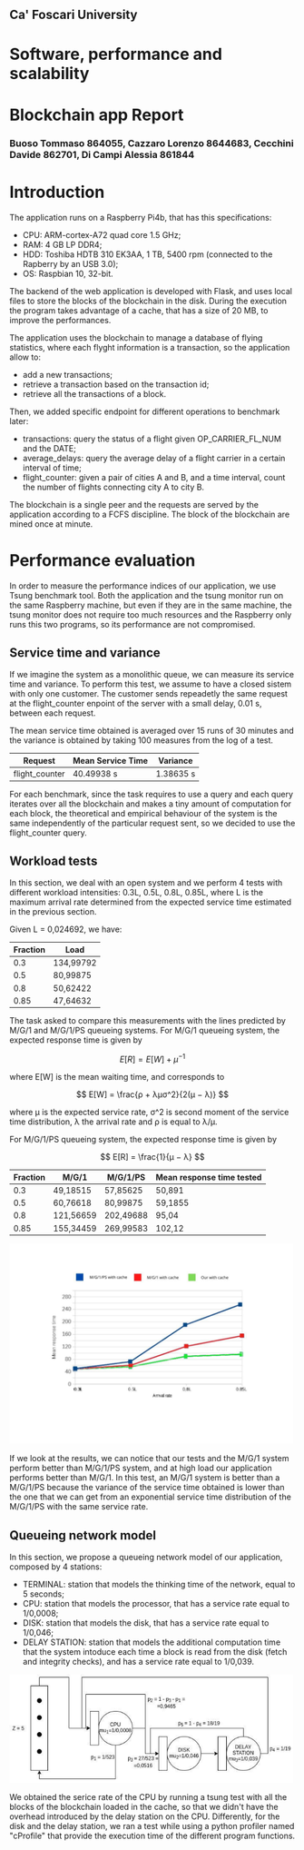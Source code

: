 ## Ca' Foscari University
# Software, performance and scalability
# Blockchain app Report

### Buoso Tommaso 864055, Cazzaro Lorenzo 8644683, Cecchini Davide 862701, Di Campi Alessia 861844


# Introduction

The application runs on a Raspberry Pi4b, that has this specifications:
- CPU: ARM-cortex-A72 quad core 1.5 GHz;
- RAM: 4 GB LP DDR4;
- HDD: Toshiba HDTB 310 EK3AA, 1 TB, 5400 rpm (connected to the Rapberry by an USB 3.0);
- OS: Raspbian 10, 32-bit.

The backend of the web application is developed with Flask, and uses local files to store the blocks of the blockchain in the disk. During the execution the program takes advantage of a cache, that has a size of 20 MB, to improve the performances.

<TODO explain caching>

The application uses the blockchain to manage a database of flying statistics, where each flyght information is a transaction, so the application allow to:
- add a new transactions;
- retrieve a transaction based on the transaction id;
- retrieve all the transactions of a block.

<TODO aggiungere immagini frontend>

Then, we added specific endpoint for different operations to benchmark later:
- transactions: query the status of a flight given OP_CARRIER_FL_NUM and the DATE;
- average_delays: query the average delay of a flight carrier in a certain interval of time;
- flight_counter: given a pair of cities A and B, and a time interval, count the number of flights connecting city A to city B.

The blockchain is a single peer and the requests are served by the application according to a FCFS discipline. The block of the blockchain are mined once at minute.

# Performance evaluation

In order to measure the performance indices of our application, we use Tsung benchmark tool. Both the application and the tsung monitor run on the same Raspberry machine, but even if they are in the same machine, the tsung monitor does not require too much resources and the Raspberry only runs this two programs, so its performance are not compromised.

## Service time and variance

If we imagine the system as a monolithic queue, we can measure its service time and variance. To perform this test, we assume to have a closed sistem with only one customer. The customer sends repeadetly the same request at the flight_counter enpoint of the server with a small delay, 0.01 s, between each request.

The mean service time obtained is averaged over 15 runs of 30 minutes and the variance is obtained by taking 100 measures from the log of a test.

| Request | Mean Service Time | Variance |
|---|---|---|
| flight_counter | 40.49938 s | 1.38635 s |

<TODO add other queries>

For each benchmark, since the task requires to use a query and each query iterates over all the blockchain and makes a tiny amount of computation for each block, the theoretical and empirical behaviour of the system is the same independently of the particular request sent, so we decided to use the flight_counter query.

## Workload tests

In this section, we deal with an open system and we perform 4 tests with different workload intensities: 0.3L, 0.5L, 0.8L, 0.85L, where L is the maximum arrival rate determined from the expected service time estimated in the previous section.

Given L = 0,024692, we have:

|Fraction|Load|
|---|---|
|0.3|134,99792|
|0.5|80,99875|
|0.8|50,62422|
|0.85|47,64632|

The task asked to compare this measurements with the lines predicted by M/G/1 and M/G/1/PS queueing systems.
For M/G/1 queueing system, the expected response time is given by

$$ E[R] = E[W] + μ^{-1} $$

where E[W] is the mean waiting time, and corresponds to

$$ E[W] =  \frac{ρ + λμσ^2}{2(μ − λ)} $$

where μ is the expected service rate, σ^2 is second moment of the service time distribution, λ the arrival rate and ρ is equal to λ/μ.

For M/G/1/PS queueing system, the expected response time is given by

$$ E[R] = \frac{1}{μ − λ} $$

| Fraction | M/G/1 | M/G/1/PS | Mean response time tested|
|---|---|---|---|
| 0.3 | 49,18515 | 57,85625 | 50,891 |
| 0.5 | 60,76618 | 80,99875 | 59,1855 |
| 0.8 | 121,56659 | 202,49688 | 95,04 |
| 0.85 | 155,34459 | 269,99583 | 102,12 |

<img src="workload_graph.jpg" width="500"/>

If we look at the results, we can notice that our tests and the M/G/1 system perform better than M/G/1/PS system, and at high load our application performs better than M/G/1.
In this test, an M/G/1 system is better than a M/G/1/PS because the variance of the service time obtained is lower than the one that we can get from an exponential service time distribution of the M/G/1/PS with the same service rate.

<TODO add graphs and n of jobs>

## Queueing network model

In this section, we propose a queueing network model of our application, composed by 4 stations:
- TERMINAL: station that models the thinking time of the network, equal to 5 seconds;
- CPU: station that models the processor, that has a service rate equal to 1/0,0008;
- DISK: station that models the disk, that has a service rate equal to 1/0,046;
- DELAY STATION: station that models the additional computation time that the system intoduce each time a block is read from the disk (fetch and integrity checks), and has a service rate equal to 1/0,039.

<img src="qn_model.png" width="500"/>

We obtained the serice rate of the CPU by running a tsung test with all the blocks of the blockchain loaded in the cache, so that we didn't have the overhead introduced by the delay station on the CPU. Differently, for the disk and the delay station, we ran a test while using a python profiler named "cProfile" that provide the execution time of the different program functions.

